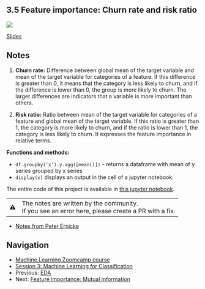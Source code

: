 
## 3.5 Feature importance: Churn rate and risk ratio

<a href="https://www.youtube.com/watch?v=fzdzPLlvs40&list=PL3MmuxUbc_hIhxl5Ji8t4O6lPAOpHaCLR"><img src="images/thumbnail-3-05.jpg"></a>

[Slides](https://www.slideshare.net/AlexeyGrigorev/ml-zoomcamp-3-machine-learning-for-classification)


## Notes

1. **Churn rate:** Difference between global mean of the target variable and mean of the target variable for categories of a feature. If this difference is greater than 0, it means that the category is less likely to churn, and if the difference is lower than 0, the group is more likely to churn. The larger differences are indicators that a variable is more important than others. 

2. **Risk ratio:** Ratio between mean of the target variable for categories of a feature and global mean of the target variable. If this ratio is greater than 1, the category is more likely to churn, and if the ratio is lower than 1, the category is less likely to churn. It expresses the feature importance in relative terms. 

**Functions and methods:** 

* `df.groupby('x').y.agg([mean()])` - returns a dataframe with mean of y series grouped by x series 
* `display(x)` displays an output in the cell of a jupyter notebook. 

The entire code of this project is available in [this jupyter notebook](https://github.com/alexeygrigorev/mlbookcamp-code/blob/master/chapter-03-churn-prediction/03-churn.ipynb). 


<table>
   <tr>
      <td>⚠️</td>
      <td>
         The notes are written by the community. <br>
         If you see an error here, please create a PR with a fix.
      </td>
   </tr>
</table>

* [Notes from Peter Ernicke](https://knowmledge.com/2023/09/28/ml-zoomcamp-2023-machine-learning-for-classification-part-5/)

## Navigation

* [Machine Learning Zoomcamp course](../)
* [Session 3: Machine Learning for Classification](./)
* Previous: [EDA](04-eda.md)
* Next: [Feature importance: Mutual information](06-mutual-info.md)

